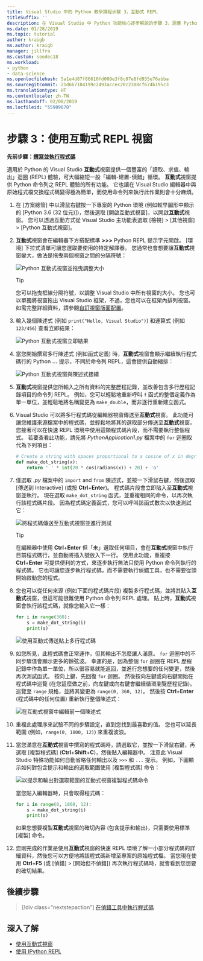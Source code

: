 ```yaml
---
title: Visual Studio 中的 Python 教學課程步驟 3，互動式 REPL
titleSuffix: ''
description: 在 Visual Studio 中 Python 功能核心逐步解說的步驟 3，涵蓋 Python 互動式 REPL 視窗。
ms.date: 01/28/2019
ms.topic: tutorial
author: kraigb
ms.author: kraigb
manager: jillfra
ms.custom: seodec18
ms.workload:
- python
- data-science
ms.openlocfilehash: 5a1e4d87f86610fd009e3f8c07e8fd935e76abba
ms.sourcegitcommit: 21d667104199c2493accec20c2388cf674b195c3
ms.translationtype: HT
ms.contentlocale: zh-TW
ms.lasthandoff: 02/08/2019
ms.locfileid: "55909670"
---
```

# <a name="step-3-use-the-interactive-repl-window"></a>步驟 3：使用互動式 REPL 視窗

**先前步驟：[撰寫並執行程式碼](tutorial-working-with-python-in-visual-studio-step-02-writing-code.md)**

適用於 Python 的 Visual Studio **互動式**視窗提供一個豐富的「讀取、求值、輸出」迴圈 (REPL) 體驗，可大幅縮短一般「編輯-建置-偵錯」循環。 **互動式**視窗提供 Python 命令列之 REPL 體驗的所有功能。 它也讓在 Visual Studio 編輯器中與原始程式檔交換程式碼變得極為簡單，而使用命令列來執行此作業則會十分麻煩。

1. 在 [方案總管] 中以滑鼠右鍵按一下專案的 Python 環境 (例如較早圖形中顯示的 [Python 3.6 (32 位元)])，然後選取 [開啟互動式視窗]，以開啟**互動式**視窗。 您可以透過互動方式從 Visual Studio 主功能表選取 [檢視] > [其他視窗] > [Python 互動式視窗]。

1. **互動式**視窗會在編輯器下方搭配標準 **>>>** Python REPL 提示字元開啟。 [環境] 下拉式清單可讓您選取要使用的特定解譯器。 您通常也會想要讓**互動式**視窗變大，做法是拖曳兩個視窗之間的分隔符號：

    ![Python 互動式視窗並拖曳調整大小](media/vs-getting-started-python-11-interactive1b.png)

    > [!Tip]
    > 您可以拖曳框線分隔符號，以調整 Visual Studio 中所有視窗的大小。 您也可以單獨將視窗拖出 Visual Studio 框架，不過，您也可以在框架內排列視窗。 如需完整詳細資料，請參閱[自訂視窗版面配置](../ide/customizing-window-layouts-in-visual-studio.md)。

1. 輸入幾個陳述式 (例如 `print("Hello, Visual Studio")`) 和運算式 (例如 `123/456`) 查看立即結果：

    ![Python 互動式視窗立即結果](media/vs-getting-started-python-12-interactive2.png)

1. 當您開始撰寫多行陳述式 (例如函式定義) 時，**互動式**視窗會顯示繼續執行程式碼行的 Python **...** 提示，不同於命令列 REPL，這會提供自動縮排：

    ![Python 互動式視窗與陳述式接續](media/vs-getting-started-python-13-interactive3.png)

1. **互動式**視窗提供您所輸入之所有資料的完整歷程記錄，並改善包含多行歷程記錄項目的命令列 REPL。 例如，您可以輕鬆地重新呼叫 `f` 函式的整個定義作為單一單位，並輕鬆地將名稱變更為 `make_double`，而非逐行重新建立函式。

1. Visual Studio 可以將多行程式碼從編輯器視窗傳送至**互動式**視窗。 此功能可讓您維護來源檔案中的程式碼，並輕鬆地將其的選取部分傳送至**互動式**視窗。 您接著可以在快速 REPL 環境中使用這類程式碼片段，而不需要執行整個程式。 若要查看此功能，請先將 *PythonApplication1.py* 檔案中的 `for` 迴圈取代為下列項目：

    ```python
    # Create a string with spaces proportional to a cosine of x in degrees
    def make_dot_string(x):
        return ' ' * int(20 * cos(radians(x)) + 20) + 'o'
    ```

1. 僅選取 *.py* 檔案中的 `import` and `from` 陳述式，並按一下滑鼠右鍵，然後選取 [傳送到 Interactive] (或按 **Ctrl**+**Enter**)。 程式碼片段會立即貼入至**互動式**視窗並執行。 現在選取 `make_dot_string` 函式，並重複相同的命令，以再次執行該程式碼片段。 因為程式碼定義函式，您可以呼叫該函式數次以快速測試它：

    ![將程式碼傳送至互動式視窗並進行測試](media/vs-getting-started-python-14-interactive4.png)

    > [!Tip]
    > 在編輯器中使用 **Ctrl**+**Enter** 但「未」選取任何項目，會在**互動式**視窗中執行目前程式碼行，並自動將插入號放入下一行。 使用此功能，重複按 **Ctrl**+**Enter** 可提供便利的方式，來逐步執行無法只使用 Python 命令列執行的程式碼。 它也可讓您逐步執行程式碼，而不需要執行偵錯工具，也不需要從頭開始啟動您的程式。

1. 您也可以從任何來源 (例如下面的程式碼片段) 複製多行程式碼，並將其貼入**互動式**視窗，但這可能很難使用 Python 命令列 REPL 處理。 貼上時，**互動式**視窗會執行該程式碼，就像您輸入它一樣：

    ```python
    for i in range(360):
        s = make_dot_string(i)
        print(s)
    ```

    ![使用互動式傳送貼上多行程式碼](media/vs-getting-started-python-15-interactive5.png)

1. 如您所見，此程式碼會正常運作，但其輸出不怎麼讓人滿意。 `for` 迴圈中的不同步驟值會顯示更多的餘弦波。 幸運的是，因為整個 `for` 迴圈在 REPL 歷程記錄中作為單一單位，所以很容易就能返回，並進行您想要的任何變更，然後再次測試函式。 按向上鍵，先回復 `for` 迴圈。 然後按向左鍵或向右鍵開始在程式碼中巡覽 (在您這麼做之前，向左鍵或向右鍵會繼續循環瀏覽歷程記錄)。 巡覽至 `range` 規格，並將其變更為 `range(0, 360, 12)`。 然後按 **Ctrl**+**Enter** (程式碼中的任何位置) 重新執行整個陳述式：

    ![在互動式視窗中編輯前一個陳述式](media/vs-getting-started-python-16-interactive6.png)

1. 重複此處理序來試驗不同的步驟設定，直到您找到最喜歡的值。 您也可以延長範圍 (例如，`range(0, 1800, 12)`) 來重複波浪。

1. 當您滿意在**互動式**視窗中撰寫的程式碼時，請選取它，並按一下滑鼠右鍵，再選取 [複製程式碼] (**Ctrl**+**Shift**+**C**)，然後貼入編輯器中。 注意此 Visual Studio 特殊功能如何自動省略任何輸出以及 `>>>` 和 `...` 提示。 例如，下圖顯示如何對包含提示和輸出的選取範圍使用 [複製程式碼] 命令：

    ![以提示和輸出對選取範圍的互動式視窗複製程式碼命令](media/vs-getting-started-python-17-interactive7.png)

    當您貼入編輯器時，只會取得程式碼：

    ```python
    for i in range(0, 1800, 12):
        s = make_dot_string(i)
        print(s)
    ```

    如果您想要複製**互動式**視窗的確切內容 (包含提示和輸出)，只需要使用標準 [複製] 命令。

1. 您剛完成的作業是使用**互動式**視窗的快速 REPL 環境了解一小部分程式碼的詳細資料，然後您可以方便地將該程式碼新增至專案的原始程式檔。 當您現在使用 **Ctrl**+**F5** (或 [偵錯] > [開始但不偵錯]) 再次執行程式碼時，就會看到您想要的確切結果。

## <a name="next-step"></a>後續步驟

> [!div class="nextstepaction"]
> [在偵錯工具中執行程式碼](tutorial-working-with-python-in-visual-studio-step-04-debugging.md)

## <a name="go-deeper"></a>深入了解

- [使用互動式視窗](python-interactive-repl-in-visual-studio.md)
- [使用 IPython REPL](interactive-repl-ipython.md)
